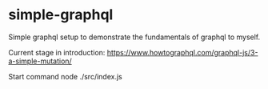 # simple-graphql

Simple graphql setup to demonstrate the fundamentals of graphql to myself.

Current stage in introduction: https://www.howtographql.com/graphql-js/3-a-simple-mutation/

Start command node ./src/index.js